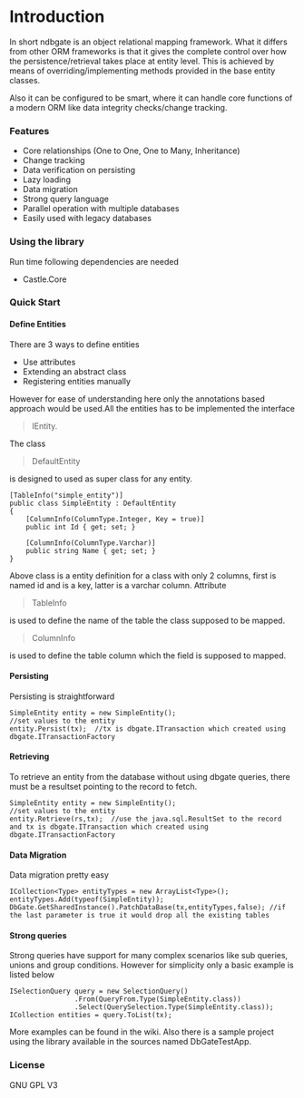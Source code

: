 # Introduction
In short ndbgate is an object relational mapping framework. What it differs from other ORM frameworks is that it gives the complete control over how the persistence/retrieval takes place at entity level. This is achieved by means of overriding/implementing methods provided in the base entity classes. 

Also it can be configured to be smart, where it can handle core functions of a modern ORM like data integrity checks/change tracking. 
 
### Features
* Core relationships (One to One, One to Many, Inheritance)
* Change tracking
* Data verification on persisting
* Lazy loading
* Data migration
* Strong query language
* Parallel operation with multiple databases
* Easily used with legacy databases

### Using the library
Run time following dependencies are needed
* Castle.Core

### Quick Start
#### Define Entities
There are 3 ways to define entities
* Use attributes
* Extending an abstract class
* Registering entities manually

However for ease of understanding here only the annotations based approach would be used.All the entities has to be implemented the interface 
>IEntity.

The class
>DefaultEntity

is designed to used as super class for any entity.

   	[TableInfo("simple_entity")]
	public class SimpleEntity : DefaultEntity
	{
		[ColumnInfo(ColumnType.Integer, Key = true)]
		public int Id { get; set; }

		[ColumnInfo(ColumnType.Varchar)]
		public string Name { get; set; }
	}

Above class is a entity definition for a class with only 2 columns, first is named id and is a key, latter is a varchar column. Attribute
>TableInfo 

is used to define the name of the table the class supposed to be mapped. 
>ColumnInfo

is used to define the table column which the field is supposed to mapped.

#### Persisting
Persisting is straightforward

	SimpleEntity entity = new SimpleEntity();
	//set values to the entity
	entity.Persist(tx);  //tx is dbgate.ITransaction which created using dbgate.ITransactionFactory 

#### Retrieving
To retrieve an entity from the database without using dbgate queries, there must be a resultset pointing to the record to fetch.

	SimpleEntity entity = new SimpleEntity();
	//set values to the entity
	entity.Retrieve(rs,tx);  //use the java.sql.ResultSet to the record and tx is dbgate.ITransaction which created using dbgate.ITransactionFactory

#### Data Migration
Data migration pretty easy

	ICollection<Type> entityTypes = new ArrayList<Type>();
	entityTypes.Add(typeof(SimpleEntity));
	DbGate.GetSharedInstance().PatchDataBase(tx,entityTypes,false); //if the last parameter is true it would drop all the existing tables

#### Strong queries
Strong queries have support for many complex scenarios like sub queries, unions and group conditions. However for simplicity only a basic example is listed below

	ISelectionQuery query = new SelectionQuery()
					.From(QueryFrom.Type(SimpleEntity.class))
					.Select(QuerySelection.Type(SimpleEntity.class));
	ICollection entities = query.ToList(tx);

More examples can be found in the wiki. Also there is a sample project using the library available in the sources named DbGateTestApp.

### License
GNU GPL V3